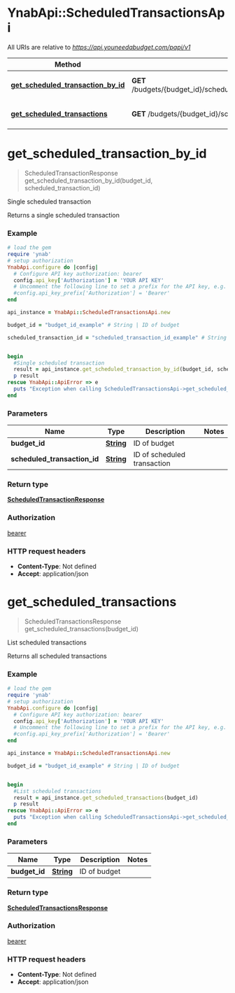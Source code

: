 # YnabApi::ScheduledTransactionsApi

All URIs are relative to *https://api.youneedabudget.com/papi/v1*

Method | HTTP request | Description
------------- | ------------- | -------------
[**get_scheduled_transaction_by_id**](ScheduledTransactionsApi.md#get_scheduled_transaction_by_id) | **GET** /budgets/{budget_id}/scheduled_transactions/{scheduled_transaction_id} | Single scheduled transaction
[**get_scheduled_transactions**](ScheduledTransactionsApi.md#get_scheduled_transactions) | **GET** /budgets/{budget_id}/scheduled_transactions | List scheduled transactions


# **get_scheduled_transaction_by_id**
> ScheduledTransactionResponse get_scheduled_transaction_by_id(budget_id, scheduled_transaction_id)

Single scheduled transaction

Returns a single scheduled transaction

### Example
```ruby
# load the gem
require 'ynab'
# setup authorization
YnabApi.configure do |config|
  # Configure API key authorization: bearer
  config.api_key['Authorization'] = 'YOUR API KEY'
  # Uncomment the following line to set a prefix for the API key, e.g. 'Bearer' (defaults to nil)
  #config.api_key_prefix['Authorization'] = 'Bearer'
end

api_instance = YnabApi::ScheduledTransactionsApi.new

budget_id = "budget_id_example" # String | ID of budget

scheduled_transaction_id = "scheduled_transaction_id_example" # String | ID of scheduled transaction


begin
  #Single scheduled transaction
  result = api_instance.get_scheduled_transaction_by_id(budget_id, scheduled_transaction_id)
  p result
rescue YnabApi::ApiError => e
  puts "Exception when calling ScheduledTransactionsApi->get_scheduled_transaction_by_id: #{e}"
end
```

### Parameters

Name | Type | Description  | Notes
------------- | ------------- | ------------- | -------------
 **budget_id** | [**String**](.md)| ID of budget | 
 **scheduled_transaction_id** | [**String**](.md)| ID of scheduled transaction | 

### Return type

[**ScheduledTransactionResponse**](ScheduledTransactionResponse.md)

### Authorization

[bearer](../README.md#bearer)

### HTTP request headers

 - **Content-Type**: Not defined
 - **Accept**: application/json



# **get_scheduled_transactions**
> ScheduledTransactionsResponse get_scheduled_transactions(budget_id)

List scheduled transactions

Returns all scheduled transactions

### Example
```ruby
# load the gem
require 'ynab'
# setup authorization
YnabApi.configure do |config|
  # Configure API key authorization: bearer
  config.api_key['Authorization'] = 'YOUR API KEY'
  # Uncomment the following line to set a prefix for the API key, e.g. 'Bearer' (defaults to nil)
  #config.api_key_prefix['Authorization'] = 'Bearer'
end

api_instance = YnabApi::ScheduledTransactionsApi.new

budget_id = "budget_id_example" # String | ID of budget


begin
  #List scheduled transactions
  result = api_instance.get_scheduled_transactions(budget_id)
  p result
rescue YnabApi::ApiError => e
  puts "Exception when calling ScheduledTransactionsApi->get_scheduled_transactions: #{e}"
end
```

### Parameters

Name | Type | Description  | Notes
------------- | ------------- | ------------- | -------------
 **budget_id** | [**String**](.md)| ID of budget | 

### Return type

[**ScheduledTransactionsResponse**](ScheduledTransactionsResponse.md)

### Authorization

[bearer](../README.md#bearer)

### HTTP request headers

 - **Content-Type**: Not defined
 - **Accept**: application/json




